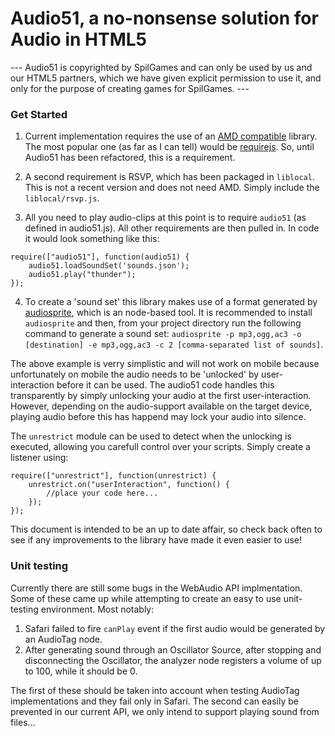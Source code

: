 # Audio51, a no-nonsense solution for Audio in HTML5

--- Audio51 is copyrighted by SpilGames and can only be used by us and our HTML5 partners, which we have given explicit permission to use it, and only for the purpose of creating games for SpilGames. ---

### Get Started

1. Current implementation requires the use of an [AMD compatible][1] library. The most popular one (as far as I can tell) would be [requirejs][2]. So, until Audio51 has been refactored, this is a requirement.

2. A second requirement is RSVP, which has been packaged in `liblocal`. This is not a recent version and does not need AMD. Simply include the `liblocal/rsvp.js`.

3. All you need to play audio-clips at this point is to require `audio51` (as defined in audio51.js). All other requirements are then pulled in. In code it would look something like this:
```
require(["audio51"], function(audio51) {
	audio51.loadSoundSet('sounds.json');
	audio51.play("thunder");
});
```

4. To create a 'sound set' this library makes use of a format generated by [audiosprite][3], which is an node-based tool. It is recommended to install `audiosprite` and then, from your project directory run the following command to generate a sound set: `audiosprite -p mp3,ogg,ac3 -o [destination] -e mp3,ogg,ac3 -c 2 [comma-separated list of sounds]`.

The above example is verry simplistic and will not work on mobile because unfortunately on mobile the audio needs to be 'unlocked' by user-interaction before it can be used. The audio51 code handles this transparently by simply unlocking your audio at the first user-interaction. However, depending on the audio-support available on the target device, playing audio before this has happend may lock your audio into silence.

The `unrestrict` module can be used to detect when the unlocking is executed, allowing you carefull control over your scripts. Simply create a listener using:
```
require(["unrestrict"], function(unrestrict) {
	unrestrict.on("userInteraction", function() {
		//place your code here...
	});
});
```

This document is intended to be an up to date affair, so check back often to see if any improvements to the library have made it even easier to use!

### Unit testing

Currently there are still some bugs in the WebAudio API implmentation. Some of these came up while attempting to create an easy to use unit-testing environment. Most notably:

1. Safari failed to fire `canPlay` event if the first audio would be generated by an AudioTag node.
2. After generating sound through an Oscillator Source, after stopping and disconnecting the Oscillator, the analyzer node registers a volume of up to 100, while it should be 0.

The first of these should be taken into account when testing AudioTag implementations and they fail only in Safari. The second can easily be prevented in our current API, we only intend to support playing sound from files...

[1]: https://github.com/amdjs/amdjs-api/wiki/AMD
[2]: http://requirejs.org/
[3]: https://github.com/tonistiigi/audiosprite